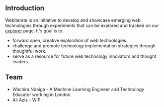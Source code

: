 ## Introduction
Webiterate is an initiative to develop and showcase emerging web technologies through experiments that can be explored and tracked on our [explorer]() page. It's goal is to:
* forward open, creative exploration of web technologies.
* challenge and promote technology implementation strategies through thoughtful work.
* serve as a resource for future web technology innovators and thought leaders.

## Team
* Wachira Ndaiga - A Machine Learning Engineer and Technology Educator working in London.
* Ali Aziz - WIP